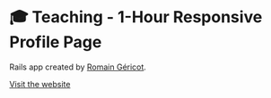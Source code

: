 # 🎓  Teaching - 1-Hour Responsive Profile Page

Rails app created by [Romain Géricot](https://www.romaingericot.fr).

[Visit the website](https://romaingericot.github.io/profile)
